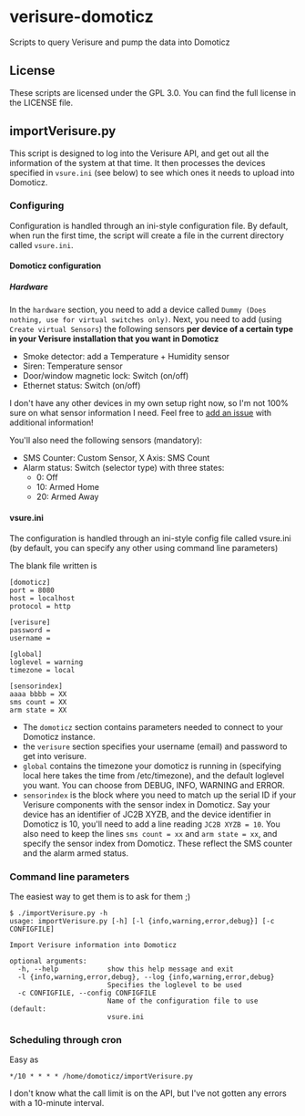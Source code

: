 # verisure-domoticz
Scripts to query Verisure and pump the data into Domoticz

## License
These scripts are licensed under the GPL 3.0. You can find the full license in the LICENSE file.

## importVerisure.py
This script is designed to log into the Verisure API, and get out all the information of the system at that time.
It then processes the devices specified in `vsure.ini` (see below) to see which ones it needs to upload into Domoticz.

### Configuring
Configuration is handled through an ini-style configuration file. By default, when run the first time, the script will create a file in the current directory called `vsure.ini`.

#### Domoticz configuration
##### Hardware
In the `hardware` section, you need to add a device called `Dummy (Does nothing, use for virtual switches only)`.
Next, you need to add (using `Create virtual Sensors`) the following sensors **per device of a certain type in your Verisure installation that you want in Domoticz**
  * Smoke detector: add a Temperature + Humidity sensor
  * Siren: Temperature sensor
  * Door/window magnetic lock: Switch (on/off)
  * Ethernet status: Switch (on/off)

I don't have any other devices in my own setup right now, so I'm not 100% sure on what sensor information I need. Feel free to [add an issue](https://github.com/jdeluyck/verisure-domoticz/issues/new) with additional information!

You'll also need the following sensors (mandatory):
  * SMS Counter: Custom Sensor, X Axis: SMS Count
  * Alarm status: Switch (selector type) with three states: 
    * 0: Off
    * 10: Armed Home
    * 20: Armed Away

#### vsure.ini
The configuration is handled through an ini-style config file called vsure.ini (by default, you can specify any other using command line parameters)

The blank file written is
```
[domoticz]
port = 8080
host = localhost
protocol = http

[verisure]
password = 
username = 

[global]
loglevel = warning
timezone = local

[sensorindex]
aaaa bbbb = XX
sms count = XX
arm state = XX
```

  * The `domoticz` section contains parameters needed to connect to your Domoticz instance.
  * the `verisure` section specifies your username (email) and password to get into verisure.
  * `global` contains the timezone your domoticz is running in (specifying local here takes the time from /etc/timezone), and the default loglevel you want. You can choose from DEBUG, INFO, WARNING and ERROR.
  * `sensorindex` is the block where you need to match up the serial ID if your Verisure components with the sensor index in Domoticz. Say your device has an identifier of JC2B XYZB, and the device identifier in Domoticz is 10, you'll need to add a line reading `JC2B XYZB = 10`.
    You also need to keep the lines `sms count = xx` and `arm state = xx`, and specify the sensor index from Domoticz. These reflect the SMS counter and the alarm armed status.

### Command line parameters
The easiest way to get them is to ask for them ;)
```
$ ./importVerisure.py -h
usage: importVerisure.py [-h] [-l {info,warning,error,debug}] [-c CONFIGFILE]

Import Verisure information into Domoticz

optional arguments:
  -h, --help            show this help message and exit
  -l {info,warning,error,debug}, --log {info,warning,error,debug}
                        Specifies the loglevel to be used
  -c CONFIGFILE, --config CONFIGFILE
                        Name of the configuration file to use (default:
                        vsure.ini
```

### Scheduling through cron
Easy as
```
*/10 * * * * /home/domoticz/importVerisure.py
```
I don't know what the call limit is on the API, but I've not gotten any errors with a 10-minute interval.

